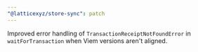 ```yaml
---
"@latticexyz/store-sync": patch
---
```


Improved error handling of `TransactionReceiptNotFoundError` in `waitForTransaction` when Viem versions aren't aligned.

